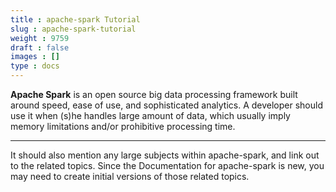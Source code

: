 ```yaml
---
title : apache-spark Tutorial
slug : apache-spark-tutorial
weight : 9759
draft : false
images : []
type : docs
---
```


**Apache Spark** is an open source big data processing framework built around speed, ease of use, and sophisticated analytics. A developer should use it when (s)he handles large amount of data, which usually imply memory limitations and/or prohibitive processing time.

---

It should also mention any large subjects within apache-spark, and link out to the related topics.  Since the Documentation for apache-spark is new, you may need to create initial versions of those related topics.

